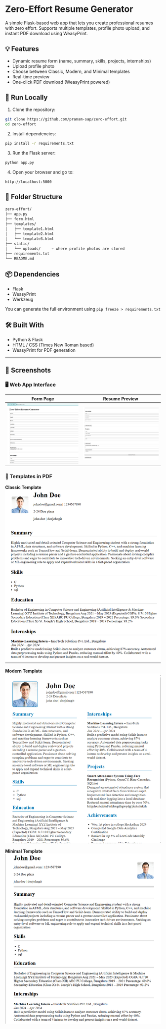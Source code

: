 # Zero-Effort Resume Generator

A simple Flask-based web app that lets you create professional resumes with zero effort. Supports multiple templates, profile photo upload, and instant PDF download using WeasyPrint.

## 💡 Features

- Dynamic resume form (name, summary, skills, projects, internships)
- Upload profile photo
- Choose between Classic, Modern, and Minimal templates
- Real-time preview
- One-click PDF download (WeasyPrint powered)

## 🚀 Run Locally

1. Clone the repository:

```bash
git clone https://github.com/pranam-sap/zero-effort.git
cd zero-effort
```

2. Install dependencies:

```bash
pip install -r requirements.txt
```

3. Run the Flask server:

```bash
python app.py
```

4. Open your browser and go to:

```
http://localhost:5000
```

## 📁 Folder Structure

```
zero-effort/
├── app.py
├── form.html
├── templates/
│   ├── template1.html
│   ├── template2.html
│   └── template3.html
├── static/
│   └── uploads/     ← where profile photos are stored
├── requirements.txt
└── README.md
```

## 📦 Dependencies

- Flask
- WeasyPrint
- Werkzeug

You can generate the full environment using `pip freeze > requirements.txt`

## 🛠 Built With

- Python & Flask
- HTML / CSS (Times New Roman based)
- WeasyPrint for PDF generation

---

## 📸 Screenshots

### 🖥️ Web App Interface
| Form Page | Resume Preview |
|-----------|----------------|
| ![Form](assets/webpage1.png) | ![Preview](assets/webpage2.png) |

### 📝 Templates in PDF

**Classic Template**
![Classic](assets/classic_template.png)

**Modern Template**
![Modern](assets/Modern_template.png)

**Minimal Template**
![Minimal](assets/Minimal_template.png)


